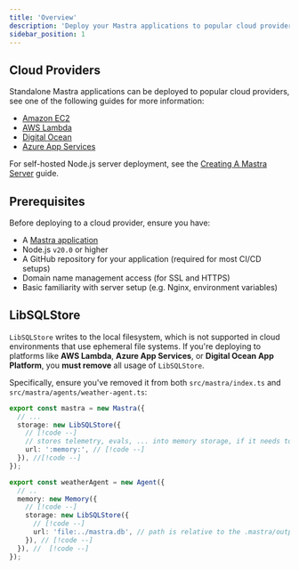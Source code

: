 ```yaml
---
title: 'Overview'
description: 'Deploy your Mastra applications to popular cloud providers.'
sidebar_position: 1
---
```


## Cloud Providers

Standalone Mastra applications can be deployed to popular cloud providers, see one of the following guides for more information:

- [Amazon EC2](/docs/deployment/cloud-providers/amazon-ec2)
- [AWS Lambda](/docs/deployment/cloud-providers/aws-lambda)
- [Digital Ocean](/docs/deployment/cloud-providers/digital-ocean)
- [Azure App Services](/docs/deployment/cloud-providers/azure-app-services)

For self-hosted Node.js server deployment, see the [Creating A Mastra Server](/docs/deployment/server-deployment) guide.

## Prerequisites

Before deploying to a cloud provider, ensure you have:

- A [Mastra application](/docs/getting-started/installation)
- Node.js `v20.0` or higher
- A GitHub repository for your application (required for most CI/CD setups)
- Domain name management access (for SSL and HTTPS)
- Basic familiarity with server setup (e.g. Nginx, environment variables)

## LibSQLStore

`LibSQLStore` writes to the local filesystem, which is not supported in cloud environments that use ephemeral file systems. If you're deploying to platforms like **AWS Lambda**, **Azure App Services**, or **Digital Ocean App Platform**, you **must remove** all usage of `LibSQLStore`.

Specifically, ensure you've removed it from both `src/mastra/index.ts` and `src/mastra/agents/weather-agent.ts`:

```typescript filename="src/mastra/index.ts" showLineNumbers
export const mastra = new Mastra({
  // ...
  storage: new LibSQLStore({
    // [!code --]
    // stores telemetry, evals, ... into memory storage, if it needs to persist, change to file:../mastra.db // [!code --]
    url: ':memory:', // [!code --]
  }), //[!code --]
});
```

```typescript filename="src/mastra/agents/weather-agent.ts" showLineNumbers
export const weatherAgent = new Agent({
  // ..
  memory: new Memory({
    // [!code --]
    storage: new LibSQLStore({
      // [!code --]
      url: 'file:../mastra.db', // path is relative to the .mastra/output directory // [!code --]
    }), // [!code --]
  }), //  [!code --]
});
```
